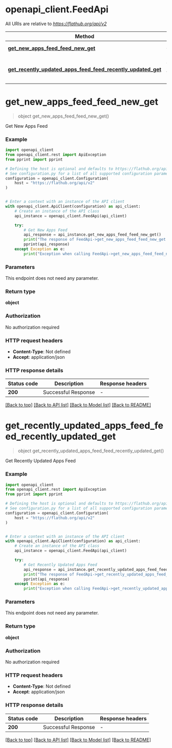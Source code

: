 # openapi_client.FeedApi

All URIs are relative to *https://flathub.org/api/v2*

Method | HTTP request | Description
------------- | ------------- | -------------
[**get_new_apps_feed_feed_new_get**](FeedApi.md#get_new_apps_feed_feed_new_get) | **GET** /feed/new | Get New Apps Feed
[**get_recently_updated_apps_feed_feed_recently_updated_get**](FeedApi.md#get_recently_updated_apps_feed_feed_recently_updated_get) | **GET** /feed/recently-updated | Get Recently Updated Apps Feed


# **get_new_apps_feed_feed_new_get**
> object get_new_apps_feed_feed_new_get()

Get New Apps Feed

### Example


```python
import openapi_client
from openapi_client.rest import ApiException
from pprint import pprint

# Defining the host is optional and defaults to https://flathub.org/api/v2
# See configuration.py for a list of all supported configuration parameters.
configuration = openapi_client.Configuration(
    host = "https://flathub.org/api/v2"
)


# Enter a context with an instance of the API client
with openapi_client.ApiClient(configuration) as api_client:
    # Create an instance of the API class
    api_instance = openapi_client.FeedApi(api_client)

    try:
        # Get New Apps Feed
        api_response = api_instance.get_new_apps_feed_feed_new_get()
        print("The response of FeedApi->get_new_apps_feed_feed_new_get:\n")
        pprint(api_response)
    except Exception as e:
        print("Exception when calling FeedApi->get_new_apps_feed_feed_new_get: %s\n" % e)
```



### Parameters

This endpoint does not need any parameter.

### Return type

**object**

### Authorization

No authorization required

### HTTP request headers

 - **Content-Type**: Not defined
 - **Accept**: application/json

### HTTP response details

| Status code | Description | Response headers |
|-------------|-------------|------------------|
**200** | Successful Response |  -  |

[[Back to top]](#) [[Back to API list]](../README.md#documentation-for-api-endpoints) [[Back to Model list]](../README.md#documentation-for-models) [[Back to README]](../README.md)

# **get_recently_updated_apps_feed_feed_recently_updated_get**
> object get_recently_updated_apps_feed_feed_recently_updated_get()

Get Recently Updated Apps Feed

### Example


```python
import openapi_client
from openapi_client.rest import ApiException
from pprint import pprint

# Defining the host is optional and defaults to https://flathub.org/api/v2
# See configuration.py for a list of all supported configuration parameters.
configuration = openapi_client.Configuration(
    host = "https://flathub.org/api/v2"
)


# Enter a context with an instance of the API client
with openapi_client.ApiClient(configuration) as api_client:
    # Create an instance of the API class
    api_instance = openapi_client.FeedApi(api_client)

    try:
        # Get Recently Updated Apps Feed
        api_response = api_instance.get_recently_updated_apps_feed_feed_recently_updated_get()
        print("The response of FeedApi->get_recently_updated_apps_feed_feed_recently_updated_get:\n")
        pprint(api_response)
    except Exception as e:
        print("Exception when calling FeedApi->get_recently_updated_apps_feed_feed_recently_updated_get: %s\n" % e)
```



### Parameters

This endpoint does not need any parameter.

### Return type

**object**

### Authorization

No authorization required

### HTTP request headers

 - **Content-Type**: Not defined
 - **Accept**: application/json

### HTTP response details

| Status code | Description | Response headers |
|-------------|-------------|------------------|
**200** | Successful Response |  -  |

[[Back to top]](#) [[Back to API list]](../README.md#documentation-for-api-endpoints) [[Back to Model list]](../README.md#documentation-for-models) [[Back to README]](../README.md)

